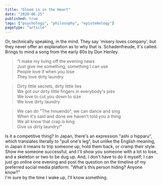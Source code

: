 ```yaml
---
title: "Gloom is in the Heart"
date: "2020-06-25"
published: true
tags: ["psychology", "philosophy", "epistemology"]
pagetype: "article"
---
```


Or, technically speaking, in the mind. They say 'misery loves company', but they never offer an explanation as to why that is. Schadenfreude, it's called. Brings to mind a song from the early 80s by Don Henley.

> "I make my living off the evening news<br>
> Just give me something, something I can use<br>
> People love it when you lose<br>
> They love dirty laundry<br>

> Dirty little secrets, dirty little lies<br>
> We got our dirty little fingers in everybody's pies<br>
> We love to cut you down to size<br>
> We love dirty laundry<br>

> We can do "The Innuendo", we can dance and sing<br>
> When it's said and done we haven't told you a thing<br>
> We all know that crap is king<br>
> Give us dirty laundry!"<br>

Is it a competitive thing? In Japan, there's an expression "ashi o hipparu", which translates literally to "pull one's leg", but unlike the English meaning, in Japan it means to trip someone up, hold them back, or cramp their style. Show me someone successful, and I'll show you someone with a lot to lose, and a skeleton or two to be dug up. And, I don't have to do it myself; I can just go online one evening and post the question on the timeline of my preferred social media platform: "What's this person hiding? Anyone know?"<br>
I'm sure by the time I wake up, I'll know something.
